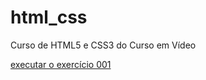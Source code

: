 # html_css
 Curso de HTML5 e CSS3 do Curso em Vídeo

<a href="//https://leonardo-broinizi.github.io/html_css/exercicios/ex013/index.html"> executar o exercício 001<a>